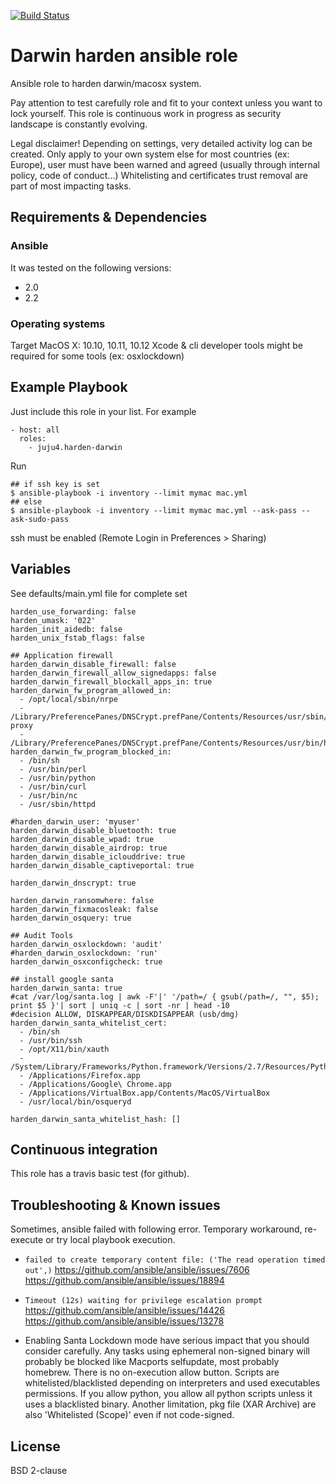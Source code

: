 [![Build Status](https://travis-ci.org/juju4/ansible-harden-darwin.svg?branch=master)](https://travis-ci.org/juju4/ansible-harden-darwin)
# Darwin harden ansible role

Ansible role to harden darwin/macosx system.

Pay attention to test carefully role and fit to your context unless you want to lock yourself.
This role is continuous work in progress as security landscape is constantly evolving.

Legal disclaimer!
Depending on settings, very detailed activity log can be created.
Only apply to your own system else for most countries (ex: Europe), user must have been warned and agreed (usually through internal policy, code of conduct...)
Whitelisting and certificates trust removal are part of most impacting tasks.

## Requirements & Dependencies

### Ansible
It was tested on the following versions:
 * 2.0
 * 2.2

### Operating systems

Target MacOS X: 10.10, 10.11, 10.12
Xcode & cli developer tools might be required for some tools (ex: osxlockdown)

## Example Playbook

Just include this role in your list.
For example

```
- host: all
  roles:
    - juju4.harden-darwin
```

Run
```
## if ssh key is set
$ ansible-playbook -i inventory --limit mymac mac.yml
## else
$ ansible-playbook -i inventory --limit mymac mac.yml --ask-pass --ask-sudo-pass
```
ssh must be enabled (Remote Login in Preferences > Sharing)

## Variables

See defaults/main.yml file for complete set
```
harden_use_forwarding: false
harden_umask: '022'
harden_init_aidedb: false
harden_unix_fstab_flags: false

## Application firewall
harden_darwin_disable_firewall: false
harden_darwin_firewall_allow_signedapps: false
harden_darwin_firewall_blockall_apps_in: true
harden_darwin_fw_program_allowed_in:
  - /opt/local/sbin/nrpe
  - /Library/PreferencePanes/DNSCrypt.prefPane/Contents/Resources/usr/sbin/dnscrypt-proxy
  - /Library/PreferencePanes/DNSCrypt.prefPane/Contents/Resources/usr/bin/hostip
harden_darwin_fw_program_blocked_in:
  - /bin/sh
  - /usr/bin/perl
  - /usr/bin/python
  - /usr/bin/curl
  - /usr/bin/nc
  - /usr/sbin/httpd

#harden_darwin_user: 'myuser'
harden_darwin_disable_bluetooth: true
harden_darwin_disable_wpad: true
harden_darwin_disable_airdrop: true
harden_darwin_disable_iclouddrive: true
harden_darwin_disable_captiveportal: true

harden_darwin_dnscrypt: true

harden_darwin_ransomwhere: false
harden_darwin_fixmacosleak: false
harden_darwin_osquery: true

## Audit Tools
harden_darwin_osxlockdown: 'audit'
#harden_darwin_osxlockdown: 'run'
harden_darwin_osxconfigcheck: true

## install google santa
harden_darwin_santa: true
#cat /var/log/santa.log | awk -F'|' '/path=/ { gsub(/path=/, "", $5); print $5 }'| sort | uniq -c | sort -nr | head -10
#decision ALLOW, DISKAPPEAR/DISKDISAPPEAR (usb/dmg)
harden_darwin_santa_whitelist_cert:
  - /bin/sh
  - /usr/bin/ssh
  - /opt/X11/bin/xauth
  - /System/Library/Frameworks/Python.framework/Versions/2.7/Resources/Python.app/Contents/MacOS/Python
  - /Applications/Firefox.app
  - /Applications/Google\ Chrome.app
  - /Applications/VirtualBox.app/Contents/MacOS/VirtualBox
  - /usr/local/bin/osqueryd

harden_darwin_santa_whitelist_hash: []

```

## Continuous integration

This role has a travis basic test (for github).

## Troubleshooting & Known issues

Sometimes, ansible failed with following error. Temporary workaround, re-execute or try local playbook execution.
* ```failed to create temporary content file: ('The read operation timed out',)```
https://github.com/ansible/ansible/issues/7606
https://github.com/ansible/ansible/issues/18894

* ```Timeout (12s) waiting for privilege escalation prompt```
https://github.com/ansible/ansible/issues/14426
https://github.com/ansible/ansible/issues/13278

* Enabling Santa Lockdown mode have serious impact that you should consider carefully.
Any tasks using ephemeral non-signed binary will probably be blocked like Macports selfupdate, most probably homebrew.
There is no on-execution allow button.
Scripts are whitelisted/blacklisted depending on interpreters and used executables permissions. If you allow python, you allow all python scripts unless it uses a blacklisted binary.
Another limitation, pkg file (XAR Archive) are also 'Whitelisted (Scope)' even if not code-signed.

## License

BSD 2-clause

